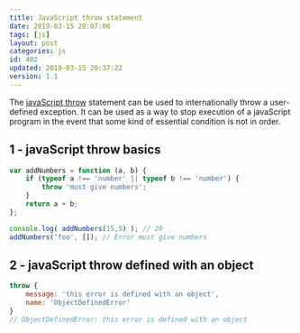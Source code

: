 ```yaml
---
title: JavaScript throw statement
date: 2019-03-15 20:07:00
tags: [js]
layout: post
categories: js
id: 402
updated: 2019-03-15 20:37:22
version: 1.1
---
```


The [javaScript throw](https://developer.mozilla.org/en-US/docs/Web/JavaScript/Reference/Statements/throw) statement can be used to internationally throw a user-defined exception. It can be used as a way to stop execution of a javaScript program in the event that some kind of essential condition is not in order.

<!-- more -->

## 1 - javaScript throw basics

```js
var addNumbers = function (a, b) {
    if (typeof a !== 'number' || typeof b !== 'number') {
        throw 'must give numbers';
    }
    return a + b;
};

console.log( addNumbers(15,5) ); // 20
addNumbers('foo', []); // Error must give numbers
```

## 2 - javaScript throw defined with an object

```js
throw {
    message: 'this error is defined with an object',
    name: 'ObjectDefinedError'
}
// ObjectDefinedError: this error is defined with an object
```